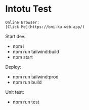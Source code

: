 # Intotu Test

```
Online Browser:
[Click Me](https://bni-ku.web.app/)

```
Start dev:
- npm i
- npm run tailwind:build
- npm start

Deploy:
- npm run tailwind:prod
- npm run build

Unit test:
- npm run test
```